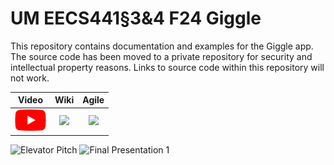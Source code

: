 # UM EECS441§3&4 F24 Giggle

This repository contains documentation and examples for the Giggle app. The source code has been moved to a private repository for security and intellectual property reasons. Links to source code within this repository will not work.

| Video  |  Wiki |  Agile |
|:-----:|:-----:|:--------:|
|[<img src="assets/youtube_logo.png" width="50">][video]|[<img src="https://eecs441.eecs.umich.edu/img/admin/wiki.png">][wiki]|[<img src="https://eecs441.eecs.umich.edu/img/admin/trello.png">][agile]|

![Elevator Pitch](https://github.com/user-attachments/assets/bf8979bd-b0fa-4cf2-b8ee-1bff42197e7c)
![Final Presentation 1](https://github.com/user-attachments/assets/072dddc6-def8-4ff6-b7b7-b283b7e462ba)

[video]: https://youtu.be/EZs6hCIT0WQ
[wiki]: https://github.com/tharasta3/Giggle-App/wiki
[agile]: https://trello.com/b/7mCjVkF3/giggle-board
